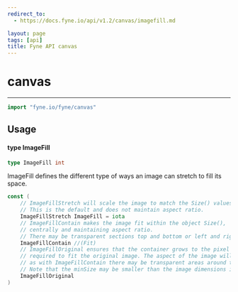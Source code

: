 ```yaml
---
redirect_to:
  - https://docs.fyne.io/api/v1.2/canvas/imagefill.md

layout: page
tags: [api]
title: Fyne API canvas
---
```



# canvas
---
```go
import "fyne.io/fyne/canvas"
```

## Usage

#### type ImageFill

```go
type ImageFill int
```

ImageFill defines the different type of ways an image can stretch to fill its space.

```go
const (
	// ImageFillStretch will scale the image to match the Size() values.
	// This is the default and does not maintain aspect ratio.
	ImageFillStretch ImageFill = iota
	// ImageFillContain makes the image fit within the object Size(),
	// centrally and maintaining aspect ratio.
	// There may be transparent sections top and bottom or left and right.
	ImageFillContain //(Fit)
	// ImageFillOriginal ensures that the container grows to the pixel dimensions
	// required to fit the original image. The aspect of the image will be maintained so,
	// as with ImageFillContain there may be transparent areas around the image.
	// Note that the minSize may be smaller than the image dimensions if scale > 1.
	ImageFillOriginal
)
```

